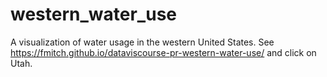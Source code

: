 # western_water_use
A visualization of water usage in the western United States.  See https://fmitch.github.io/dataviscourse-pr-western-water-use/ and click on Utah.

